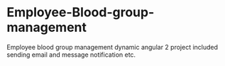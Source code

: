 # Employee-Blood-group-management
Employee blood group management  dynamic  angular 2 project  included sending email and  message notification etc.
